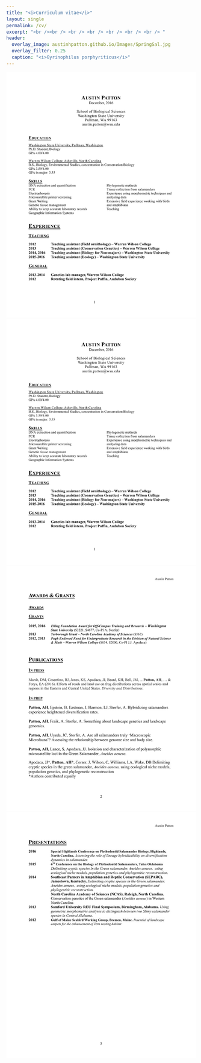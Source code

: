 ```yaml
---
title: "<i>Curriculum vitae</i>"
layout: single
permalink: /cv/
excerpt: "<br /><br /> <br /> <br /> <br /> <br /> <br /> "
header:
  overlay_image: austinhpatton.github.io/Images/SpringSal.jpg
  overlay_filter: 0.25
  caption: "<i>Gyrinophilus porphyriticus</i>"
---
```

![picture](/Images/A_Patton_CV_12-9-16-1.jpg)
<img src="https://github.com/austinhpatton/austinhpatton.github.io/blob/master/Images/A_Patton_CV_12-9-16-1.jpg" alt="Page 1" class="inline">
<img src="/Images/A_Patton_CV_12-9-16-2.jpg/" alt="Page 2">
<img src="/Images/A_Patton_CV_12-9-16-3.jpg/" alt="Page 3">

